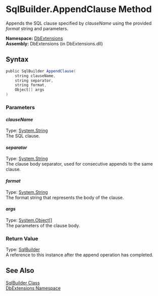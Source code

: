 SqlBuilder.AppendClause Method
==============================
Appends the SQL clause specified by *clauseName* using the provided *format* string and parameters.

**Namespace:** [DbExtensions][1]  
**Assembly:** DbExtensions (in DbExtensions.dll)

Syntax
------

```csharp
public SqlBuilder AppendClause(
	string clauseName,
	string separator,
	string format,
	Object[] args
)
```

### Parameters

#### *clauseName*
Type: [System.String][2]  
The SQL clause.

#### *separator*
Type: [System.String][2]  
The clause body separator, used for consecutive appends to the same clause.

#### *format*
Type: [System.String][2]  
The format string that represents the body of the clause.

#### *args*
Type: [System.Object][3][]  
The parameters of the clause body.

### Return Value
Type: [SqlBuilder][4]  
A reference to this instance after the append operation has completed.

See Also
--------
[SqlBuilder Class][4]  
[DbExtensions Namespace][1]  

[1]: ../README.md
[2]: http://msdn.microsoft.com/en-us/library/s1wwdcbf
[3]: http://msdn.microsoft.com/en-us/library/e5kfa45b
[4]: README.md